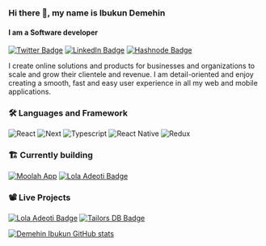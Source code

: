 ### Hi there 👋, my name is Ibukun Demehin
#### I am a Software developer

[![Twitter Badge](https://img.shields.io/badge/Twitter-Profile-informational?style=flat&logo=twitter&color=1CA2F1)](https://twitter.com/hokage_demehin)
[![LinkedIn Badge](https://img.shields.io/badge/LinkedIn-Profile-informational?style=flat&logo=linkedin&color=0D76A8)](https://www.linkedin.com/in/demehin-ibukun/)
[![Hashnode Badge](https://img.shields.io/badge/Hashnode-Profile-information?style=flat&logo=hashnode&color=2962FF)](https://demibk.hashnode.dev/)
<!-- [![Portfolio Badge](https://img.shields.io/badge/Portfolio-Profile-information?style=flat&logo=googlechrome&color=2962FF)](https://ibukundemehin.com) -->

<!-- Meticulous Software Developer with about a year of experience building world-class web applications in the least amount of time. I’m a firm believer in the mobile-first approach with a passion for software architecture, responsive web applications designs, and cloud computing. 

I am detail-oriented and desirous of working with a well-established organization, with the intention of contributing to its brand and development, turning challenges into opportunity and success. -->

I create online solutions and products for businesses and organizations to scale and grow their clientele and revenue. I am detail-oriented and enjoy creating a smooth, fast and easy user experience in all my web and mobile applications.

### 🛠 Languages and Framework
![React](https://img.shields.io/badge/-React-000000?style=flat&logo=react)
![Next](https://img.shields.io/badge/-Next-000000?style=flat&logo=nextdotjs)
![Typescript](https://img.shields.io/badge/-Typescript-000000?style=flat&logo=typescript)
![React Native](https://img.shields.io/badge/-React_Native-000000?style=flat&logo=react)
![Redux](https://img.shields.io/badge/-Redux-000000?style=flat&logo=redux)

### 🏗 Currently building
[![Moolah App](https://img.shields.io/badge/Moolah-app-information?style=flat&logo=googlechrome&color=4285F4)](https://moolah-app.vercel.app/)
[![Lola Adeoti Badge](https://img.shields.io/badge/Lola_Adeoti-Project-information?style=flat&logo=googlechrome&color=4285F4)](https://lola-adeoti.com)

<!-- [![Eazy Retail App](https://img.shields.io/badge/Eazy-Retail-app-information?style=flat&logo=googlechrome&color=4285F4)](https://github.com/hokagedemehin/eazy-retail) -->

<!-- ### 💻 Languages
![Javascript](https://img.shields.io/badge/-Javascript-000000?style=flat&logo=javascript)
![Python](https://img.shields.io/badge/-python-000000?style=flat&logo=python)
![HTML](https://img.shields.io/badge/-html-000000?style=flat&logo=html5)
![SQLite](https://img.shields.io/badge/-SQLite-000000?style=flat&logo=sqlite) -->

<!-- ### ♠ Frameworks & Libraries
![React](https://img.shields.io/badge/-React-000000?style=flat&logo=react)
![Next](https://img.shields.io/badge/-Next-000000?style=flat&logo=nextdotjs)
![Tailwindcss](https://img.shields.io/badge/-Tailwind_CSS-000000?style=flat&logo=tailwindcss)
![Redux](https://img.shields.io/badge/-Redux-000000?style=flat&logo=redux)
![Fast API](https://img.shields.io/badge/-Fast_API-000000?style=flat&logo=fastAPI)
![DJango](https://img.shields.io/badge/-Django-000000?style=flat&logo=django)
![Express](https://img.shields.io/badge/-Express-000000?style=flat&logo=express)
![Node](https://img.shields.io/badge/-Node-000000?style=flat&logo=nodedotjs)
![React Native](https://img.shields.io/badge/-React_Native-000000?style=flat&logo=react)
![Expo](https://img.shields.io/badge/-Expo-000000?style=flat&logo=expo) -->

<!-- ### 🛠 Tools
![VS Code](https://img.shields.io/badge/-VS_Code-000000?style=flat&logo=visualstudiocode)
![Postman](https://img.shields.io/badge/-Postman-000000?style=flat&logo=postman)
![Firebase](https://img.shields.io/badge/-Firebase-000000?style=flat&logo=firebase)
![Git](https://img.shields.io/badge/-Git-000000?style=flat&logo=git)
![Mongo DB](https://img.shields.io/badge/-Mongo_DB-000000?style=flat&logo=mongodb)
![NPM](https://img.shields.io/badge/-NPM-000000?style=flat&logo=npm)
![Yarn](https://img.shields.io/badge/-Yarn-000000?style=flat&logo=yarn)
![Vercel](https://img.shields.io/badge/-Vercel-000000?style=flat&logo=vercel)
![Markdown](https://img.shields.io/badge/-Markdown-000000?style=flat&logo=markdown)
![Heroku](https://img.shields.io/badge/-Heroku-000000?style=flat&logo=heroku) -->

<!-- ### 🚧 Currently Learning
![Solidity](https://img.shields.io/badge/-Solidity-000000?style=flat&logo=solidity)
![Ethereum](https://img.shields.io/badge/-Ethereum-000000?style=flat&logo=ethereum)
![Block Chain](https://img.shields.io/badge/-Block_Chain-000000?style=flat&logo=blockchaindotcom)
![Web 3](https://img.shields.io/badge/-Web_3-000000?style=flat&logo=web3dotjs)
![Bitcoin](https://img.shields.io/badge/-Bitcoin-000000?style=flat&logo=bitcoin) -->

### 📽 Live Projects
[![Lola Adeoti Badge](https://img.shields.io/badge/Lola_Adeoti-Project-information?style=flat&logo=googlechrome&color=4285F4)](https://lola-adeoti.com)
[![Tailors DB Badge](https://img.shields.io/badge/Tailors_DB-Project-information?style=flat&logo=googlechrome&color=4285F4)](https://tailorsdb.com)

<!-- ### 🏗 Upcoming Projects -->

 
[![Demehin Ibukun GitHub stats](https://github-readme-stats.vercel.app/api?username=hokagedemehin&show_icons=true&theme=radical)](https://github.com/anuraghazra/github-readme-stats)
 
<!-- [![GitHub Streak](https://github-readme-streak-stats.herokuapp.com?user=hokagedemehin&theme=dark&date_format=M%20j%5B%2C%20Y%5D)](https://git.io/streak-stats) -->
 


<!-- [<img src='https://image.similarpng.com/very-thumbnail/2021/01/Illustration-of-Linkedin-icon-on-transparent-background-PNG.png' alt='linkedin' height='40'>](https://www.linkedin.com/in/demehin-ibukun/)  [<img src='https://assets.stickpng.com/images/580b57fcd9996e24bc43c53e.png' alt='twitter' height='40'>](https://twitter.com/hokage_demehin)   [<img src='https://cdn.icon-icons.com/icons2/2248/PNG/512/dev_to_icon_136699.png' alt='dev.to' height='40'>](https://dev.to/hokagedemehin)  -->
<!--
[![Visits Badge](https://badges.pufler.dev/visits/hokagedemehin/hokagedemehin)](https://badges.pufler.dev)
**hokagedemehin/hokagedemehin** is a ✨ _special_ ✨ repository because its `README.md` (this file) appears on your GitHub profile.
 [<img src='https://cdn.jsdelivr.net/npm/simple-icons@3.0.1/icons/devdotto.svg' alt='dev.to' height='30'>](https://dev.to/hokagedemehin)  
<img width="50%" align="right" alt="Demehin's github stats" src="https://github-readme-stats.vercel.app/api?username=hokagedemehin&show_icons=true&theme=radical" />
[![Demehin Ibukun GitHub stats](https://github-readme-stats.vercel.app/api?username=hokagedemehin&show_icons=true&theme=radical)](https://github.com/anuraghazra/github-readme-stats)
[![GitHub Streak](https://github-readme-streak-stats.herokuapp.com?user=hokagedemehin&theme=dark&date_format=M%20j%5B%2C%20Y%5D)](https://git.io/streak-stats)
[![Top Langs](https://github-readme-stats.vercel.app/api/top-langs/?username=hokagedemehin)](https://github.com/anuraghazra/github-readme-stats)
[![willianrod's wakatime stats](https://github-readme-stats.vercel.app/api/wakatime?username=hokagedemehin)](https://github.com/anuraghazra/github-readme-stats)

<img width="100%" alt="Demehin's github stats" src="https://github-readme-stats.vercel.app/api?username=hokagedemehin&show_icons=true&theme=radical" />

<img width="100%" alt="Demehin's github streak" src="https://github-readme-streak-stats.herokuapp.com?user=hokagedemehin&theme=dark&date_format=M%20j%5B%2C%20Y%5D)" />
Here are some ideas to get you started:
- 🔭 I’m currently working on a web application to store client's measurements for tailors
- 🌱 I’m currently learning Web3 and blockchain for web applications
- 👯 I’m looking to collaborate on Software Development projects 
- ⚡ Fun fact: i'm a huge Anime fan 


- 🔭 I’m currently working on ...
- 🌱 I’m currently learning ...
- 👯 I’m looking to collaborate on ...
- 🤔 I’m looking for help with ...
- 💬 Ask me about ...
- 📫 How to reach me: ...
- 😄 Pronouns: ...
- ⚡ Fun fact: ...
-->
